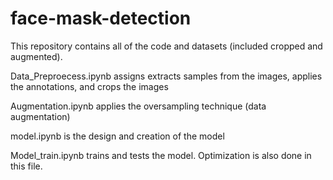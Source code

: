 # face-mask-detection
This repository contains all of the code and datasets (included cropped and augmented). 

Data_Preproecess.ipynb assigns extracts samples from the images, applies the annotations, and crops the images

Augmentation.ipynb applies the oversampling technique (data augmentation)

model.ipynb is the design and creation of the model

Model_train.ipynb trains and tests the model. Optimization is also done in this file.
